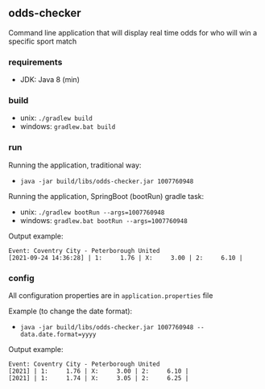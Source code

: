 ## odds-checker

Command line application that will display real time odds for who will win a specific sport match

### requirements

- JDK: Java 8 (min)

### build

- unix: `./gradlew build`
- windows: `gradlew.bat build`

### run

Running the application, traditional way:

- `java -jar build/libs/odds-checker.jar 1007760948`

Running the application, SpringBoot (bootRun) gradle task:

- unix: `./gradlew bootRun --args=1007760948`
- windows: `gradlew.bat bootRun --args=1007760948`

Output example:
```
Event: Coventry City - Peterborough United
[2021-09-24 14:36:28] | 1:     1.76 | X:     3.00 | 2:     6.10 |
```

### config

All configuration properties are in `application.properties` file

Example (to change the date format):
- `java -jar build/libs/odds-checker.jar 1007760948 --data.date.format=yyyy`

Output example:
```
Event: Coventry City - Peterborough United
[2021] | 1:     1.76 | X:     3.00 | 2:     6.10 |
[2021] | 1:     1.74 | X:     3.05 | 2:     6.25 |
```